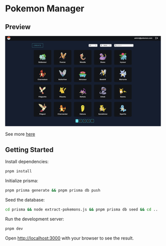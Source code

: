 # Pokemon Manager

## Preview

![Home screenshot](https://github.com/preludium/pokemon-manager/blob/master/assets/home.png)

See more [here](https://github.com/preludium/pokemon-manager/blob/master/assets)

## Getting Started

Install dependencies:
```bash
pnpm install
```

Initialize prisma:
```bash
pnpm prisma generate && pnpm prisma db push
```

Seed the database:
```bash
cd prisma && node extract-pokemons.js && pnpm prisma db seed && cd ..
```

Run the development server:
```bash
pnpm dev
```

Open [http://localhost:3000](http://localhost:3000) with your browser to see the result.
